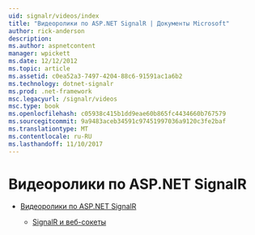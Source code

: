 ```yaml
---
uid: signalr/videos/index
title: "Видеоролики по ASP.NET SignalR | Документы Microsoft"
author: rick-anderson
description: 
ms.author: aspnetcontent
manager: wpickett
ms.date: 12/12/2012
ms.topic: article
ms.assetid: c0ea52a3-7497-4204-88c6-91591ac1a6b2
ms.technology: dotnet-signalr
ms.prod: .net-framework
msc.legacyurl: /signalr/videos
msc.type: book
ms.openlocfilehash: c05938c415b1dd9eae60b865fc4434660b767579
ms.sourcegitcommit: 9a9483aceb34591c97451997036a9120c3fe2baf
ms.translationtype: MT
ms.contentlocale: ru-RU
ms.lasthandoff: 11/10/2017
---
```

<a name="aspnet-signalr-videos"></a>Видеоролики по ASP.NET SignalR
====================
- [Видеоролики по ASP.NET SignalR](getting-started/index.md)

    - [SignalR и веб-сокеты](getting-started/signalr-and-web-sockets.md)
